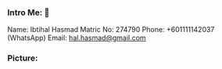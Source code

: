 ### Intro Me: 👋
Name: Ibtihal Hasmad
Matric No: 274790
Phone: +601111142037 (WhatsApp)
Email: hal.hasmad@gmail.com

### Picture:
